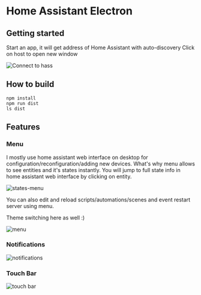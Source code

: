 # Home Assistant Electron

##  Getting started
 Start an app, it will get address of Home Assistant with auto-discovery 
 Click on host to open new window
 
![Connect to hass](https://uc573751f7f2c84191a4d15cec5d.previews.dropboxusercontent.com/p/thumb/AAx_0yZJmGMox_PjYrficw6EYacK_RLfaXDwjZ3ip9NTdAOTXcCv3oLLkQxzhRB1CsBLVWLROQN9TyqTp6Cxo1Sp267X484xh_dqTX5Htch5ubarkez2yCYvTtoswBxjzIZSoIwWySlobTeI7RrLIgGR9goZNF0oEkHi-ZRtTyKLCUdaKN6K0-EY7WSlFOPJUyoZLHNO0QEOWJYQiQW4X3byY4F9A0EiTt_yhXrzsFXHL6gWYStSNIzOaxYvInw6cgoe35O7HWJU5p6ivMtFO9ViuZxAhMlKF_mkSP3zUfUZXg49cQALYGQYDrvYwy1aB3jvda77DRs3_CN8qy5wRMCjNJTFAmjYgmcQ0ZjhqLgb4m33kenpDZW9YCPSjixJVBfouNxk6v0aH3b7ovjSeg-pWiPG2xtkOYZgGZ-9UW-9HIef0K8eNYPj2yRruyS6p4HDswYJ6dR9NzlH6F7qzqRouJdhzPlHHuZmkgQAALRvxQ/p.png?fv_content=true&size_mode=5)


## How to build
```
npm install
npm run dist
ls dist
```

## Features
### Menu 

I mostly use home assistant web interface on desktop for configuration/reconfiguration/adding new devices. What's why menu allows to see entities and it's states instantly. You will jump to full state info in home assistant web interface by clicking on entity.

![states-menu](https://uc97731418f7d045a4050b97c2ff.previews.dropboxusercontent.com/p/thumb/AAxA2sfAgins_3w5paGqDffke_h8rZ84uppEFaS_pFbSVsEZtng-qjs8XkPhkPc54sKcI89SSQaagpAYRALqAfVaj18AYSt-Ah21LG0VXto6PNMUcoxmgc8_9yZORzu8HquhOnSAhZWrSBpNDrkELM5HC4X2NTvdq3bN-VCvDnHYuEuQUrxnh1FDi8ByBA7lzQ-xSrj119QAUxa2X_n9SW7Gq4LOrROSQXQjp4wj9kDfnlowZ4XBXfh6JV6OLcbVJzkqKoZeTrm4S7Rs_Y5xzXSXcogl-Vbv3ZdyfXEsMOPaQ6rsyXPbgZNNSN_gfj4TrdrARPmLCa6Cen9Pzq0Mftl8H1D7B1nNdfRjRKp_rrXAmVOOEa9kdBEquVoO3dtdb52IQxiIz7Z_p4S3tGkdx96hlaOPoYm7h48AVSnILiuLftUHIYrHjdp7kjNx47yf93LkBlJUss9e5kkCYkyQCVSZg6rFov2cS1FYrKn9HZJzrQ/p.png?fv_content=true&size_mode=5)

You can also edit and reload scripts/automations/scenes and event restart server using menu.

Theme switching here as well :) 

![menu](https://ucd1a7f001e3b6d2e959a34ebc46.previews.dropboxusercontent.com/p/thumb/AAzfuvRvz1UwlU0nsnxKxczxnQIpj2C7hu6k5c-QaIJ6FktRCCaQNNjrbtl11tzm2IQBkZ2_9StcVxqG8bIZwpkOPeXE3DaeRunRdWZ9tBz1UVhXqXUdLKAtcTJ8QBohEJryh3nWC8dun2u-MIL0Mydia3BuibKTiQ_fiU6xK_2V3-htzR5S4bjGCfPS7N_A94kR6zOp7GAs9NvCytVlj2MjUq4eqDFpgwAtd8ttkkxpHPrNX_gUx1f0B_NlQM1CY10bN7vHKkNWCRrwVbNlKKCddbNvqRTvB0qlDqwdKz2OlF689EAojqciimSCyo9M3NuvAJD7mofzcV9NTWySA4dsCY5qsmW48HomzWnkXPoQVH0LjXInlideaCt-tf8QIBWMXFC-RZR71Pweh8TQhvmnESJ6KXrYqD91Hhlm97CvW6V1w25nPu4HQ-katmkE5OLi_MrmooI_S2v500VSkSwJ4U1-cVUW-zicI4XIU0mSMQ/p.png?fv_content=true&size_mode=5)

### Notifications

![notifications](https://uc48a8b01bc7e941e6edc953011a.previews.dropboxusercontent.com/p/thumb/AAxY7xTxk2L3UqVAU-ksDj1ZkIPb0-GSiz4UHxB_W9oWLjnBq5QGSXGuFZK8bndLSPSCsCaE4Rnd25WmqK9U4CZ8BNtGD0jId6ynIszcqYo8_q_IH7I_uZ_MPebUC3wwI-6M3wPWL7XZJxJbNXP5aPhtAlpSFsdTtfkCy-qCIFSnDUfTs8kRy9-SSKkVGMThiXaoUWXlwMBHNc0nKGlNLHq6YFTurPExTZBhz8iGOfOXkT2ZJCIG0l4H937J9Yr1RklHXvZbZlNcKHbfS2dRzbEjeH7njqVEY9QhGTljiPnTEftqdDepup9ovnRzIsWCLVbRI9r3Iw17nZRH0XQZudvP2YdigJc2X5Ttw-KkF310-hIA3XRQ3g60By3nV-GOMjznViSYmbDvy9br53POWw1-tYHsqumKDaW_iUq3Q77R1byY5hlnQW3kAOlkSiItADa2-KwDD-IuGsCj82OGOcOHjEGG3f_GhaFq8uudu4J3Pw/p.png?fv_content=true&size_mode=5)

### Touch Bar

![touch bar](https://uc2d065eaddf0107c21c5169880d.previews.dropboxusercontent.com/p/thumb/AAwU326R2TMuWw7KpjNCERx3y_iOCCsPiwdb1NUt2GE0R2jUiVwpIrip0pc0ZOQndMqN0WcJph5BzlUjbD1BjbICbarJKfQSChE5Zcxr-hAEmTt9-niy_LSIQKseRUpy9uQTNKsNSj5wGsfSBlUouBuW8SYg7fn3_1nlkeSUSld4VAC3MgKJdPTOCglHmLnSITbTrvVA1oEc6EkFLOGIMG0a1ZzsMHeXsq4sN4n9CIJpKi6ZIZNjNwKrVYhBe6sNBX2h_7qmJOCORxn-ipXT5oY23gSMAO_2n7yIQ20FeLgOD1J-y5pslnqWEgiImOvo3Qiyn-kKlCxwkI70LwJRrfoQ4OhmCXpHVUvLAOZa7EjO6sNfVmXg1HZCT97aI_YVyLtvrQ5qwfdYGaAsFlnjzmfnL1i6gbbD3624PuB6NwEccBDaBYQjZwBhWYkqfysa5-0Buc1bm7U7os5XgwKRzqt6cD3mfGbCbUIx8vRu91YthQ/p.png?fv_content=true&size_mode=5)
